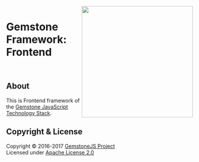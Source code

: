 
<img src="https://rawgit.com/gemstonejs/gemstone-artwork/master/gemstone-logo-white.svg" width="300" align="right" alt=""/>

Gemstone Framework: Frontend
============================

<p/>
<img src="https://nodei.co/npm/gemstone-framework-frontend.png?downloads=true&stars=true" alt=""/>
<p/>
<img src="https://david-dm.org/rse/gemstone-framework-frontend.png" alt=""/>

About
-----

This is Frontend framework of the
[Gemstone JavaScript Technology Stack](http://gemstonejs.com).

Copyright &amp; License
-----------------------

Copyright &copy; 2016-2017 [GemstoneJS Project](http://gemstonejs.com)<br/>
Licensed under [Apache License 2.0](https://spdx.org/licenses/Apache-2.0)

